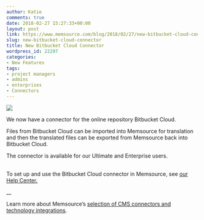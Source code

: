 ```yaml
---
author: Katie
comments: true
date: 2018-02-27 15:27:33+00:00
layout: post
link: https://www.memsource.com/blog/2018/02/27/new-bitbucket-cloud-connector/
slug: new-bitbucket-cloud-connector
title: New Bitbucket Cloud Connector
wordpress_id: 22297
categories:
- New Features
tags:
- project managers
- admins
- enterprises
- Connectors
---
```


![](https://www.memsource.com/wp-content/uploads/2018/02/Bitbucket@2x-blue.png)

We now have a connector for the online repository Bitbucket Cloud. <!-- more -->

Files from Bitbucket Cloud can be imported into Memsource for translation and then the translated files can be exported from Memsource back into Bitbucket Cloud.

The connector is available for our Ultimate and Enterprise users.                             

To set up and use the Bitbucket Cloud connector in Memsource, see [our Help Center.](https://help.memsource.com/hc/en-us/articles/115003948452-Connectors#Bitbucket_Cloud)

__

Learn more about Memsource’s [selection of CMS connectors and technology integrations](https://www.memsource.com/integrations/).  
